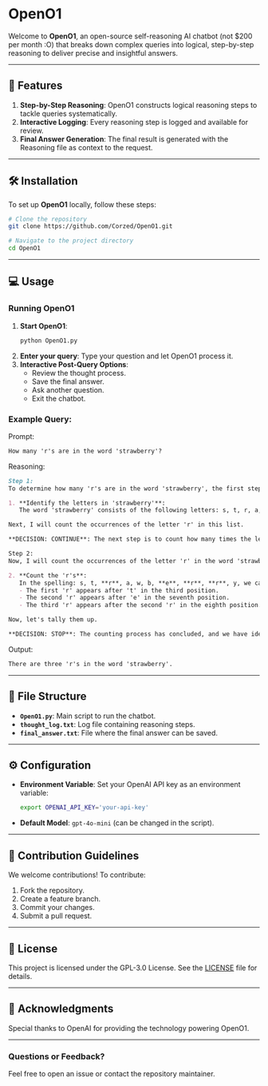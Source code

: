 # OpenO1

Welcome to **OpenO1**, an open-source self-reasoning AI chatbot (not $200 per month :O) that breaks down complex queries into logical, step-by-step reasoning to deliver precise and insightful answers.

---

## 🚀 Features

1. **Step-by-Step Reasoning**: OpenO1 constructs logical reasoning steps to tackle queries systematically.
2. **Interactive Logging**: Every reasoning step is logged and available for review.
4. **Final Answer Generation**: The final result is generated with the Reasoning file as context to the request.

---

## 🛠️ Installation

To set up **OpenO1** locally, follow these steps:

```bash
# Clone the repository
git clone https://github.com/Corzed/OpenO1.git

# Navigate to the project directory
cd OpenO1
```

---

## 💻 Usage

### Running OpenO1
1. **Start OpenO1**:
   ```bash
   python OpenO1.py
   ```
2. **Enter your query**: Type your question and let OpenO1 process it.
3. **Interactive Post-Query Options**:
   - Review the thought process.
   - Save the final answer.
   - Ask another question.
   - Exit the chatbot.

### Example Query:
Prompt:
```markdown
How many 'r's are in the word 'strawberry'?
```

Reasoning:
```markdown
Step 1:
To determine how many 'r's are in the word 'strawberry', the first step is to analyze the spelling of the word itself. 

1. **Identify the letters in 'strawberry'**:  
   The word 'strawberry' consists of the following letters: s, t, r, a, w, b, e, r, r, y.

Next, I will count the occurrences of the letter 'r' in this list.

**DECISION: CONTINUE**: The next step is to count how many times the letter 'r' appears in the word 'strawberry'.

Step 2:
Now, I will count the occurrences of the letter 'r' in the word 'strawberry':

2. **Count the 'r's**:  
   In the spelling: s, t, **r**, a, w, b, **e**, **r**, **r**, y, we can identify the positions of the 'r's:
   - The first 'r' appears after 't' in the third position.
   - The second 'r' appears after 'e' in the seventh position.
   - The third 'r' appears after the second 'r' in the eighth position.

Now, let's tally them up. 

**DECISION: STOP**: The counting process has concluded, and we have identified that there are a total of **three 'r's** in the word 'strawberry'.
```

Output:
```markdown
There are three 'r's in the word 'strawberry'.
```

---

## 📂 File Structure

- **`OpenO1.py`**: Main script to run the chatbot.
- **`thought_log.txt`**: Log file containing reasoning steps.
- **`final_answer.txt`**: File where the final answer can be saved.

---

## ⚙️ Configuration

- **Environment Variable**: Set your OpenAI API key as an environment variable:
  ```bash
  export OPENAI_API_KEY='your-api-key'
  ```

- **Default Model**: `gpt-4o-mini` (can be changed in the script).

---

## 🤝 Contribution Guidelines

We welcome contributions! To contribute:
1. Fork the repository.
2. Create a feature branch.
3. Commit your changes.
4. Submit a pull request.

---

## 📝 License

This project is licensed under the GPL-3.0 License. See the [LICENSE](LICENSE) file for details.

---

## 🧠 Acknowledgments

Special thanks to OpenAI for providing the technology powering OpenO1.

---

### Questions or Feedback?

Feel free to open an issue or contact the repository maintainer.

